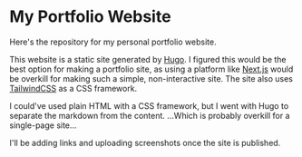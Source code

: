 # My Portfolio Website

Here's the repository for my personal portfolio website.

This website is a static site generated by [Hugo](https://gohugo.io/). I figured
this would be the best option for making a portfolio site, as using a platform
like [Next.js](https://nextjs.org/) would be overkill for making such a simple,
non-interactive site. The site also uses [TailwindCSS](https://tailwindcss.com/)
as a CSS framework.

I could've used plain HTML with a CSS framework, but I went with Hugo to
separate the markdown from the content. ...Which is probably overkill for a
single-page site...

I'll be adding links and uploading screenshots once the site is published.
